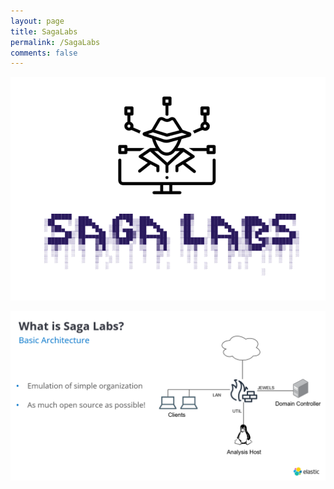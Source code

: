 ```yaml
---
layout: page
title: SagaLabs
permalink: /SagaLabs
comments: false
---
```


![SagaLabs](/assets/images/sagalabs.png "SagaLabs")

![SagaLabs](/assets/images/sagalabs1.png "SagaLabs")